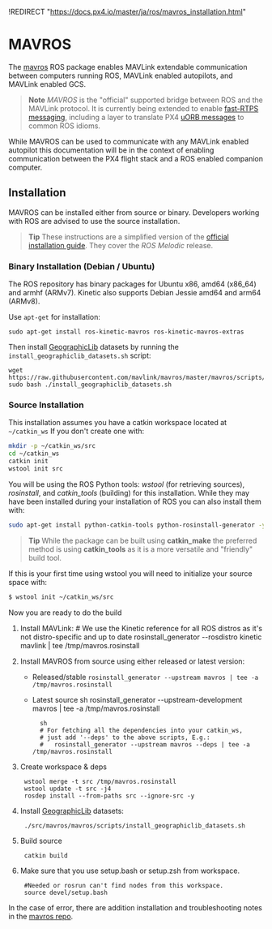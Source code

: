 !REDIRECT "https://docs.px4.io/master/ja/ros/mavros_installation.html"

# MAVROS

The [mavros](http://wiki.ros.org/mavros#mavros.2BAC8-Plugins.sys_status) ROS package enables MAVLink extendable communication between computers running ROS, MAVLink enabled autopilots, and MAVLink enabled GCS.

> **Note** *MAVROS* is the "official" supported bridge between ROS and the MAVLink protocol. It is currently being extended to enable [fast-RTPS messaging](../middleware/micrortps.md), including a layer to translate PX4 [uORB messages](../middleware/uorb.md) to common ROS idioms.

While MAVROS can be used to communicate with any MAVLink enabled autopilot this documentation will be in the context of enabling communication between the PX4 flight stack and a ROS enabled companion computer.

## Installation

MAVROS can be installed either from source or binary. Developers working with ROS are advised to use the source installation.

> **Tip** These instructions are a simplified version of the [official installation guide](https://github.com/mavlink/mavros/tree/master/mavros#installation). They cover the *ROS Melodic* release.

### Binary Installation (Debian / Ubuntu)

The ROS repository has binary packages for Ubuntu x86, amd64 (x86\_64) and armhf (ARMv7). Kinetic also supports Debian Jessie amd64 and arm64 (ARMv8).

Use `apt-get` for installation:

    sudo apt-get install ros-kinetic-mavros ros-kinetic-mavros-extras
    

Then install [GeographicLib](https://geographiclib.sourceforge.io/) datasets by running the `install_geographiclib_datasets.sh` script:

    wget https://raw.githubusercontent.com/mavlink/mavros/master/mavros/scripts/install_geographiclib_datasets.sh
    sudo bash ./install_geographiclib_datasets.sh   
    

### Source Installation

This installation assumes you have a catkin workspace located at `~/catkin_ws` If you don't create one with:

```sh
mkdir -p ~/catkin_ws/src
cd ~/catkin_ws
catkin init
wstool init src
```

You will be using the ROS Python tools: *wstool* (for retrieving sources), *rosinstall*, and *catkin_tools* (building) for this installation. While they may have been installed during your installation of ROS you can also install them with:

```sh
sudo apt-get install python-catkin-tools python-rosinstall-generator -y
```

> **Tip** While the package can be built using **catkin_make** the preferred method is using **catkin_tools** as it is a more versatile and "friendly" build tool.

If this is your first time using wstool you will need to initialize your source space with:

```sh
$ wstool init ~/catkin_ws/src
```

Now you are ready to do the build

1. Install MAVLink: 
        # We use the Kinetic reference for all ROS distros as it's not distro-specific and up to date
        rosinstall_generator --rosdistro kinetic mavlink | tee /tmp/mavros.rosinstall

2. Install MAVROS from source using either released or latest version:
    
    - Released/stable ```rosinstall_generator --upstream mavros | tee -a /tmp/mavros.rosinstall```
    - Latest source 
            sh
            rosinstall_generator --upstream-development mavros | tee -a /tmp/mavros.rosinstall
        
            sh
            # For fetching all the dependencies into your catkin_ws, 
            # just add '--deps' to the above scripts, E.g.:
            #   rosinstall_generator --upstream mavros --deps | tee -a /tmp/mavros.rosinstall

3. Create workspace & deps
    
        wstool merge -t src /tmp/mavros.rosinstall
        wstool update -t src -j4
        rosdep install --from-paths src --ignore-src -y
        

4. Install [GeographicLib](https://geographiclib.sourceforge.io/) datasets:
    
        ./src/mavros/mavros/scripts/install_geographiclib_datasets.sh
        

5. Build source
    
        catkin build
        

6. Make sure that you use setup.bash or setup.zsh from workspace.
    
        #Needed or rosrun can't find nodes from this workspace.
        source devel/setup.bash
        

In the case of error, there are addition installation and troubleshooting notes in the [mavros repo](https://github.com/mavlink/mavros/tree/master/mavros#installation).